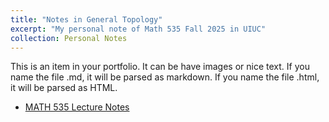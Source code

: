 ```yaml
---
title: "Notes in General Topology"
excerpt: "My personal note of Math 535 Fall 2025 in UIUC"
collection: Personal Notes
---
```


This is an item in your portfolio. It can be have images or nice text. If you name the file .md, it will be parsed as markdown. If you name the file .html, it will be parsed as HTML. 
- [MATH 535 Lecture Notes](/files/MATH_535.pdf)
